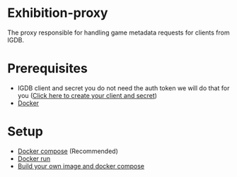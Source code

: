 # Exhibition-proxy
The proxy responsible for handling game metadata requests for clients from IGDB.

# Prerequisites
- IGDB client and secret you do not need the auth token we will do that for you ([Click here to create your client and secret](https://api-docs.igdb.com/#getting-started))
- [Docker](https://www.docker.com/)

# Setup
- [Docker compose](docs/setup/docker-compose-setup.md) (Recommended)
- [Docker run](docs/setup/docker-run-setup.md)
- [Build your own image and docker compose](docs/setup/docker-compose-own-image-setup.md)